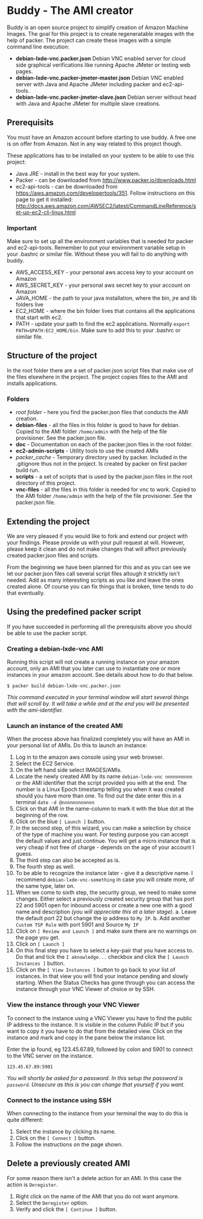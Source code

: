 




# Buddy - The AMI creator

Buddy is an open source project to simplify creation of Amazon Machine Images.
The goal for this project is to create regeneratable images with the help of packer.
The project can create these images with a simple command line execution:

* __debian-lxde-vnc.packer.json__ Debian VNC enabled server for cloud side graphical verifications like running Apache JMeter or testing web pages.
* __debian-lxde-vnc.packer-jmeter-master.json__ Debian VNC enabled server with Java and Apache JMeter including packer and ec2-api-tools.
* __debian-lxde-vnc.packer-jmeter-slave.json__ Debian server without head with Java and Apache JMeter for multiple slave creations.




## Prerequisits

You must have an Amazon account before starting to use buddy. A free one is on offer from Amazon. Not in any way related to this project though.

These applications has to be installed on your system to be able to use this project:

* Java JRE - install in the best way for your system.
* Packer - can be downloaded from http://www.packer.io/downloads.html
* ec2-api-tools - can be downloaded from https://aws.amazon.com/developertools/351. Follow instructions on this page to get it installed: http://docs.aws.amazon.com/AWSEC2/latest/CommandLineReference/set-up-ec2-cli-linux.html



### Important

Make sure to set up all the environment variables that is needed for packer and ec2-api-tools.
Remember to put your environment variable setup in your .bashrc or similar file.
Without these you will fail to do anything with buddy.

* AWS_ACCESS_KEY - your personal aws access key to your account on Amazon
* AWS_SECRET_KEY - your personal aws secret key to your account on Amazon
* JAVA_HOME - the path to your java installation, where the bin, jre and lib folders live
* EC2_HOME - where the bin folder lives that contains all the applications that start with ec2.
* PATH - update your path to find the ec2 applications. Normally `export PATH=$PATH:EC2_HOME/bin`. Make sure to add this to your .bashrc or similar file.




## Structure of the project

In the root folder there are a set of packer.json script files that make use of the files elsewhere in the project.
The project copies files to the AMI and installs applications.



### Folders

* _root folder_ - here you find the packer.json files that conducts the AMI creation.
* __debian-files__ - all the files in this folder is good to have for debian. Copied to the AMI folder `/home/admin` with the help of the file provisioner. See the packer.json file.
* __doc__ - Documentation on each of the packer.json files in the root folder.
* __ec2-admin-scripts__ - Utility tools to use the created AMIs
* _packer_cache_ - Temporary directory used by packer. Included in the .gitignore thus not in the project. Is created by packer on first packer build run.
* __scripts__ - a set of scripts that is used by the packer.json files in the root directory of this project.
* __vnc-files__ - all the files in this folder is needed for vnc to work. Copied to the AMI folder `/home/admin` with the help of the file provisioner. See the packer.json file.




## Extending the project

We are very pleased if you would like to fork and extend our project with your findings.
Please provide us with your pull request at will.
However, please keep it clean and do not make changes that will affect previously created packer.json files and scripts.

From the beginning we have been planned for this and as you can see we let our packer.json files call several script files altough it stricktly isn't needed. Add as many interesting scripts as you like and leave the ones created alone. Of course you can fix things that is broken, time tends to do that eventually.




## Using the predefined packer script

If you have succeeded in performing all the prerequisits above you should be able to use the packer script.



### Creating a debian-lxde-vnc AMI

Running this script will not create a running instance on your amazon account, only an AMI that you later can use to instantiate one or more instances in your amazon account.
See details about how to do that below.

	$ packer build debian-lxde-vnc.packer.json

_This command executed in your terminal window will start several things that will scroll by. It will take a while and at the end you will be presented with the ami-identifier._



### Launch an instance of the created AMI

When the process above has finalized completely you will have an AMI in your personal list of AMIs.
Do this to launch an instance:

1. Log in to the amazon aws console using your web browser.
2. Select the EC2 Service.
3. On the left hand side select IMAGES/AMIs.
4. Locate the newly created AMI by its name `debian-lxde-vnc nnnnnnnnnn` or the AMI identifier that the script provided you with at the end. The number is a Linux Epoch timestamp telling you when it was created should you have more than one. To find out the date enter this in a terminal `date -d @nnnnnnnnnnnn`
5. Click on that AMI in the name-column to mark it with the blue dot at the beginning of the row.
6. Click on the blue `[ Launch ]` button.
7. In the second step, of this wizard, you can make a selection by choice of the type of machine you want. For testing purpose you can accept the default values and just continue. You will get a micro instance that is very cheap if not free of charge - depends on the age of your account I guess.
8. The third step can also be accepted as is.
9. The fourth step as well.
10. To be able to recognize the instance later - give it a descriptive name. I recommend `debian-lxde-vnc-something` in case you will create more, of the same type, later on.
11. When we come to sixth step, the security group, we need to make some changes. Either select a previously created security group that has port 22 and 5901 open for inbound access or create a new one with a good name and description _(you will appreciate this at a later stage)_. 
	a. Leave the default port 22 but change the ip address to `My IP`.
	b. Add another `Custom TSP Rule` with port 5901 and Source `My IP`
12. Click on `[ Review and Launch ]` and make sure there are no warnings on the page you get.
13. Click on `[ Launch ]`
14. On this final step you have to select a key-pair that you have access to. Do that and tick the `I aknowledge...` checkbox and click the `[ Launch Instances ]` button.
15. Click on the `[ View Instances ]` button to go back to your list of instances. In that view you will find your instance pending and slowly starting. When the Status Checks has gone through you can access the instance through your VNC Viewer of choice or by SSH.



### View the instance through your VNC Viewer

To connect to the instance using a VNC Viewer you have to find the public IP address to the instance. 
It is visible in the column Public IP but if you want to copy it you have to do that from the detailed view.
Click on the instance and mark and copy in the pane below the instance list.

Enter the ip found, eg 123.45.67.89, followed by colon and 5901 to connect to the VNC server on the instance.

	123.45.67.89:5901

_You will shortly be asked for a password. In this setup the password is `password`. Unsecure as this is you can change that yourself if you want._



### Connect to the instance using SSH

When connecting to the instance from your terminal the way to do this is quite different:

1. Select the instance by clicking its name.
2. Click on the `[ Connect ]` button.
3. Follow the instructions on the page shown.




## Delete a previously created AMI

For some reason there isn't a delete action for an AMI.
In this case the action is `Deregister`.

1. Right click on the name of the AMI that you do not want anymore.
2. Select the `Deregister` option.
3. Verify and click the `[ Continue ]` button.

